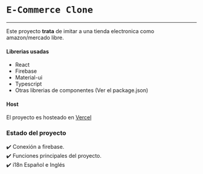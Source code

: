 # `E-Commerce Clone`

---

Este proyecto **trata** de imitar a una tienda electronica como amazon/mercado libre.

#### Librerias usadas

- React
- Firebase
- Material-ui
- Typescript
- Otras librerias de componentes (Ver el package.json)

#### Host

El proyecto es hosteado en [Vercel](https://e-commerce-firebase-react.vercel.app/)

### Estado del proyecto

:heavy_check_mark: Conexión a firebase.  
:heavy_check_mark: Funciones principales del proyecto.  
:heavy_check_mark: i18n Español e Inglés
